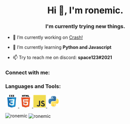 <h1 align="center">Hi 👋, I'm ronemic.</h1>
<h3 align="center">I'm currently trying new things.</h3>


- 🔭 I’m currently working on [Crash!](https://github.com/SSZZCODER/Crash-)

- 🌱 I’m currently learning **Python and Javascript**

- 📫 Try to reach me on discord: **space123#2021**

<h3 align="left">Connect with me:</h3>
<p align="left">
</p>

<h3 align="left">Languages and Tools:</h3>
<p align="left"> <a href="https://www.w3schools.com/css/" target="_blank" rel="noreferrer"> <img src="https://raw.githubusercontent.com/devicons/devicon/master/icons/css3/css3-original-wordmark.svg" alt="css3" width="40" height="40"/> </a> <a href="https://www.w3.org/html/" target="_blank" rel="noreferrer"> <img src="https://raw.githubusercontent.com/devicons/devicon/master/icons/html5/html5-original-wordmark.svg" alt="html5" width="40" height="40"/> </a> <a href="https://developer.mozilla.org/en-US/docs/Web/JavaScript" target="_blank" rel="noreferrer"> <img src="https://raw.githubusercontent.com/devicons/devicon/master/icons/javascript/javascript-original.svg" alt="javascript" width="40" height="40"/> </a> <a href="https://www.python.org" target="_blank" rel="noreferrer"> <img src="https://raw.githubusercontent.com/devicons/devicon/master/icons/python/python-original.svg" alt="python" width="40" height="40"/> </a> </p>

<p><img align="left" src="https://github-readme-stats.vercel.app/api/top-langs?username=ronemic&show_icons=true&locale=en&layout=compact" alt="ronemic" /></p>

<p>&nbsp;<img align="center" src="https://github-readme-stats.vercel.app/api?username=ronemic&show_icons=true&locale=en" alt="ronemic" /></p>
